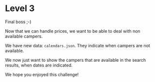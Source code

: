# Level 3
Final boss ;-)

Now that we can handle prices, we want to be able
 to deal with non available campers.

We have new data: `calendars.json`.
 They indicate when campers are not available.

We now just want to show the campers that
 are available in the search results, when dates are indicated.

We hope you enjoyed this challenge!
